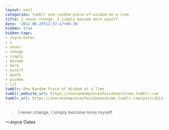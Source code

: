 ```yaml
---
layout: post
categories: tumblr one-random-piece-of-wisdom-at-a-time
title: I never change, I simply become more myself.
date: '2012-06-29T11:57:17+09:30'
hidden: true
hidden-tags:
- Joyce-Oates
- i
- never
- change
- simply
- become
- more
- myself
- quote
- wisdom
- lit
tumblr: One Random Piece of Wisdom at a Time
tumblr_website_url: https://onerandompieceofwisdomatatime.tumblr.com
tumblr_url: https://onerandompieceofwisdomatatime.tumblr.com/post/26114646693/i-never-change-i-simply-become-more-myself
---
```

> I never change, I simply become more myself.

—Joyce Oates

